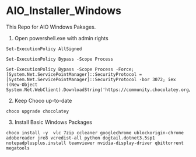 # AIO_Installer_Windows
This Repo for AIO Windows Pakages.

1. Open powershell.exe with admin rights

```
Set-ExecutionPolicy AllSigned
```
```
Set-ExecutionPolicy Bypass -Scope Process
```
```
Set-ExecutionPolicy Bypass -Scope Process -Force; [System.Net.ServicePointManager]::SecurityProtocol = [System.Net.ServicePointManager]::SecurityProtocol -bor 3072; iex ((New-Object System.Net.WebClient).DownloadString('https://community.chocolatey.org/install.ps1'))
```
2. Keep Choco up-to-date
```
choco upgrade chocolatey
````
3. Install Basic Windows Packages

```
choco install -y  vlc 7zip ccleaner googlechrome ublockorigin-chrome adobereader jre8 vcredist-all python dogtail.dotnet3.5sp1 notepadplusplus.install teamviewer nvidia-display-driver qbittorrent megatools
```
